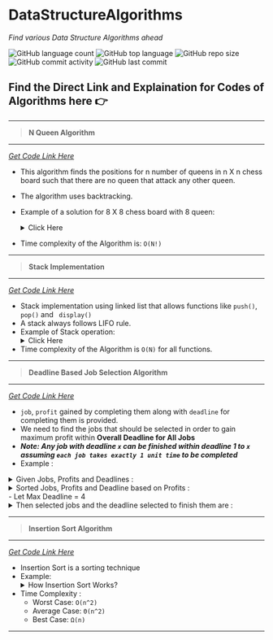 # DataStructureAlgorithms
*Find various Data Structure Algorithms ahead*  

![GitHub language count](https://img.shields.io/github/languages/count/NiviRocks/DataStructureAlgorithms?color=%2314dd93&label=Coding%20Languages)
![GitHub top language](https://img.shields.io/github/languages/top/NiviRocks/DataStructureAlgorithms?color=%23a01feb)
![GitHub repo size](https://img.shields.io/github/repo-size/NiviRocks/DataStructureAlgorithms?color=%23ebd31f)
![GitHub commit activity](https://img.shields.io/github/commit-activity/w/NiviRocks/DataStructureAlgorithms?color=%23eb3a1f)
![GitHub last commit](https://img.shields.io/github/last-commit/NiviRocks/DataStructureAlgorithms)

## Find the Direct Link and Explaination for Codes of Algorithms here 👉   
___
> **N Queen Algorithm**  
___
*[Get Code Link Here](https://github.com/NiviRocks/DataStructureAlgorithms/blob/d8c59a2574e86bcef60acb55f5cdd76762d70b28/nqueen.c)*
 - This algorithm finds the positions for n number of queens in n X n chess board such that there
   are no queen that attack any other queen. 
 - The algorithm uses backtracking.
 - Example of a solution for 8 X 8 chess board with 8 queen: <details><summary>Click Here</summary>
 
   ![8queens solution example](https://user-images.githubusercontent.com/96379756/168439996-7f6972b2-c7b0-4770-a0c1-c63f26be6374.jpg)
   </details>
 - Time complexity of the Algorithm is: `O(N!)`  
___
> **Stack Implementation**  
___
*[Get Code Link Here](https://github.com/NiviRocks/DataStructureAlgorithms/blob/main/stack%20using%20linked%20list.py)*
 - Stack implementation using linked list that allows functions like ```push()```, ```pop()``` and ``` display()```
 - A stack always follows LIFO rule.
 - Example of Stack operation: <details><summary>Click Here</summary>  
   <img width="300" height="200" alt="stack" src="https://user-images.githubusercontent.com/96379756/169552534-15f0a841-2046-41aa-8541-baa813472266.png">
   </details>
 - Time complexity of the Algorithm is `O(N)` for all functions.
___
> **Deadline Based Job Selection Algorithm**  
___
*[Get Code Link Here](https://github.com/NiviRocks/DataStructureAlgorithms/blob/main/deadline-based-job-scheme.c)*  
 - `job`, `profit` gained by completing them along with `deadline` for completing them is provided.
 - We need to find the jobs that should be selected in order to gain maximum profit within **Overall Deadline for All Jobs**
 - ***Note: Any job with deadline `x` can be finished within deadline 1 to `x` assuming `each job takes exactly 1 unit time` to be completed***
 - Example : 
 <details><summary>Given Jobs, Profits and Deadlines :</summary>  
 <img width="500" height="100" alt="stack" src="https://user-images.githubusercontent.com/96379756/170748003-91bc79a0-4599-40c6-855f-9401de5bd44d.png"></details>  
 <details><summary>Sorted Jobs, Profits and Deadline based on Profits :</summary>  
 <img width="500" height="100" alt="stack" src="https://user-images.githubusercontent.com/96379756/170748985-1af982e1-0525-4aff-b9e6-fa9567a3d200.png"></details>  
 - Let Max Deadline = 4
 <details><summary>Then selected jobs and the deadline selected to finish them are :</summary>   
 <img width="500" height="100" alt="stack" src="https://user-images.githubusercontent.com/96379756/170750247-a414ee97-2a06-4f8a-bf5d-d809aa97b2b1.png"></details>  
 
___
> **Insertion Sort Algorithm**  
___
 *[Get Code Link Here](https://github.com/NiviRocks/DataStructureAlgorithms/blob/main/insertion%20sort.py)*
 - Insertion Sort is a sorting technique 
 - Example: <details><summary>How Insertion Sort Works? </summary>   
  <img width="500" height="500" alt="stack" src="https://user-images.githubusercontent.com/96379756/171092619-f0c5b9f6-a3b1-4506-bf0f-24e803c4bd06.png"></details>
 - Time Complexity :   
   - Worst Case: ```O(n^2)```   
   - Average Case: ```Θ(n^2)```  
   - Best Case: ```Ω(n)```
___  
